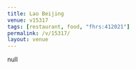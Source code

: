 ```yaml
---
title: Lao Beijing
venue: v15317
tags: [restaurant, food, "fhrs:412021"]
permalink: /v/15317/
layout: venue
---
```

null